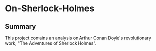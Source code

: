 # On-Sherlock-Holmes

## Summary

This project contains an analysis on Arthur Conan Doyle's revolutionary work, "The Adventures of Sherlock Holmes". 
